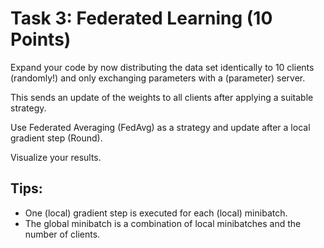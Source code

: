 # Task 3: Federated Learning (10 Points)

Expand your code by now distributing the data set identically to 10 clients (randomly!) and only exchanging parameters with a (parameter) server.

This sends an update of the weights to all clients after applying a suitable strategy.

Use Federated Averaging (FedAvg) as a strategy and update after a local gradient step (Round).

Visualize your results.

## Tips:

- One (local) gradient step is executed for each (local) minibatch.
- The global minibatch is a combination of local minibatches and the number of clients.
